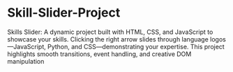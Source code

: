 # Skill-Slider-Project
 Skills Slider: A dynamic project built with HTML, CSS, and JavaScript to showcase your skills. Clicking the right arrow slides through language logos—JavaScript, Python, and CSS—demonstrating your expertise. This project highlights smooth transitions, event handling, and creative DOM manipulation
